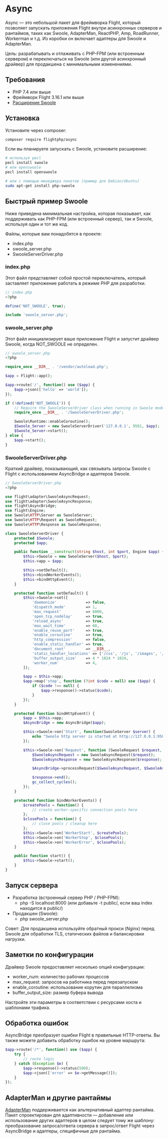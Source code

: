 # Async

Async — это небольшой пакет для фреймворка Flight, который позволяет запускать приложения Flight внутри асинхронных серверов и рантаймов, таких как Swoole, AdapterMan, ReactPHP, Amp, RoadRunner, Workerman и т.д. Из коробки он включает адаптеры для Swoole и AdapterMan.

Цель: разрабатывать и отлаживать с PHP-FPM (или встроенным сервером) и переключаться на Swoole (или другой асинхронный драйвер) для продакшена с минимальными изменениями.

## Требования

- PHP 7.4 или выше  
- Фреймворк Flight 3.16.1 или выше  
- [Расширение Swoole](https://www.openswoole.com)

## Установка

Установите через composer:

```bash
composer require flightphp/async
```

Если вы планируете запускать с Swoole, установите расширение:

```bash
# используя pecl
pecl install swoole
# или openswoole
pecl install openswoole

# или с помощью менеджера пакетов (пример для Debian/Ubuntu)
sudo apt-get install php-swoole
```

## Быстрый пример Swoole

Ниже приведена минимальная настройка, которая показывает, как поддерживать как PHP-FPM (или встроенный сервер), так и Swoole, используя один и тот же код.

Файлы, которые вам понадобятся в проекте:

- index.php
- swoole_server.php
- SwooleServerDriver.php

### index.php

Этот файл представляет собой простой переключатель, который заставляет приложение работать в режиме PHP для разработки.

```php
// index.php
<?php

define('NOT_SWOOLE', true);

include 'swoole_server.php';
```

### swoole_server.php

Этот файл инициализирует ваше приложение Flight и запустит драйвер Swoole, когда NOT_SWOOLE не определен.

```php
// swoole_server.php
<?php

require_once __DIR__ . '/vendor/autoload.php';

$app = Flight::app();

$app->route('/', function() use ($app) {
	$app->json(['hello' => 'world']);
});

if (!defined('NOT_SWOOLE')) {
	// Require the SwooleServerDriver class when running in Swoole mode.
	require_once __DIR__ . '/SwooleServerDriver.php';

	Swoole\Runtime::enableCoroutine();
	$Swoole_Server = new SwooleServerDriver('127.0.0.1', 9501, $app);
	$Swoole_Server->start();
} else {
	$app->start();
}
```

### SwooleServerDriver.php

Краткий драйвер, показывающий, как связывать запросы Swoole с Flight с использованием AsyncBridge и адаптеров Swoole.

```php
// SwooleServerDriver.php
<?php

use flight\adapter\SwooleAsyncRequest;
use flight\adapter\SwooleAsyncResponse;
use flight\AsyncBridge;
use flight\Engine;
use Swoole\HTTP\Server as SwooleServer;
use Swoole\HTTP\Request as SwooleRequest;
use Swoole\HTTP\Response as SwooleResponse;

class SwooleServerDriver {
	protected $Swoole;
	protected $app;

	public function __construct(string $host, int $port, Engine $app) {
		$this->Swoole = new SwooleServer($host, $port);
		$this->app = $app;

		$this->setDefault();
		$this->bindWorkerEvents();
		$this->bindHttpEvent();
	}

	protected function setDefault() {
		$this->Swoole->set([
			'daemonize'             => false,
			'dispatch_mode'         => 1,
			'max_request'           => 8000,
			'open_tcp_nodelay'      => true,
			'reload_async'          => true,
			'max_wait_time'         => 60,
			'enable_reuse_port'     => true,
			'enable_coroutine'      => true,
			'http_compression'      => false,
			'enable_static_handler' => true,
			'document_root'         => __DIR__,
			'static_handler_locations' => ['/css', '/js', '/images', '/.well-known'],
			'buffer_output_size'    => 4 * 1024 * 1024,
			'worker_num'            => 4,
		]);

		$app = $this->app;
		$app->map('stop', function (?int $code = null) use ($app) {
			if ($code !== null) {
				$app->response()->status($code);
			}
		});
	}

	protected function bindHttpEvent() {
		$app = $this->app;
		$AsyncBridge = new AsyncBridge($app);

		$this->Swoole->on('Start', function(SwooleServer $server) {
			echo "Swoole http server is started at http://127.0.0.1:9501\n";
		});

		$this->Swoole->on('Request', function (SwooleRequest $request, SwooleResponse $response) use ($AsyncBridge) {
			$SwooleAsyncRequest = new SwooleAsyncRequest($request);
			$SwooleAsyncResponse = new SwooleAsyncResponse($response);

			$AsyncBridge->processRequest($SwooleAsyncRequest, $SwooleAsyncResponse);

			$response->end();
			gc_collect_cycles();
		});
	}

	protected function bindWorkerEvents() {
		$createPools = function() {
			// create worker-specific connection pools here
		};
		$closePools = function() {
			// close pools / cleanup here
		};
		$this->Swoole->on('WorkerStart', $createPools);
		$this->Swoole->on('WorkerStop', $closePools);
		$this->Swoole->on('WorkerError', $closePools);
	}

	public function start() {
		$this->Swoole->start();
	}
}
```

## Запуск сервера

- Разработка (встроенный сервер PHP / PHP-FPM):
  - php -S localhost:8000 (или добавьте -t public/, если ваш index находится в public/)
- Продакшен (Swoole):
  - php swoole_server.php

Совет: Для продакшена используйте обратный прокси (Nginx) перед Swoole для обработки TLS, статических файлов и балансировки нагрузки.

## Заметки по конфигурации

Драйвер Swoole предоставляет несколько опций конфигурации:
- worker_num: количество рабочих процессов
- max_request: запросов на работника перед перезапуском
- enable_coroutine: использование корутин для параллелизма
- buffer_output_size: размер буфера вывода

Настройте эти параметры в соответствии с ресурсами хоста и шаблонами трафика.

## Обработка ошибок

AsyncBridge преобразует ошибки Flight в правильные HTTP-ответы. Вы также можете добавить обработку ошибок на уровне маршрута:

```php
$app->route('/*', function() use ($app) {
	try {
		// route logic
	} catch (Exception $e) {
		$app->response()->status(500);
		$app->json(['error' => $e->getMessage()]);
	}
});
```

## AdapterMan и другие рантаймы

[AdapterMan](https://github.com/joanhey/adapterman) поддерживается как альтернативный адаптер рантайма. Пакет спроектирован для адаптивности — добавление или использование других адаптеров в целом следует тому же шаблону: преобразование запроса/ответа сервера в запрос/ответ Flight через AsyncBridge и адаптеры, специфичные для рантайма.